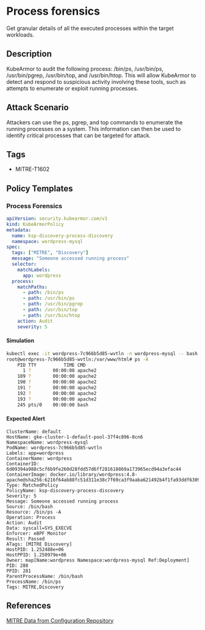# Process forensics
Get granular details of all the executed processes within the target workloads.

## Description
KubeArmor to audit the following process: /bin/ps, /usr/bin/ps, /usr/bin/pgrep, /usr/bin/top, and /usr/bin/htop. This will allow KubeArmor to detect and respond to suspicious activity involving these tools, such as attempts to enumerate or exploit running processes.

## Attack Scenario
Attackers can use the ps, pgrep, and top commands to enumerate the running processes on a system. This information can then be used to identify critical processes that can be targeted for attack.

## Tags
- MITRE-T1602

## Policy Templates
### Process Forensics
```yaml
apiVersion: security.kubearmor.com/v1
kind: KubeArmorPolicy
metadata:
  name: ksp-discovery-process-discovery
  namespace: wordpress-mysql
spec:
  tags: ["MITRE", "Discovery"]
  message: "Someone accessed running process"
  selector:
    matchLabels:
      app: wordpress
  process:
    matchPaths:
      - path: /bin/ps
      - path: /usr/bin/ps
      - path: /usr/bin/pgrep
      - path: /usr/bin/top
      - path: /usr/bin/htop
    action: Audit
    severity: 5
```
#### Simulation
```sh
kubectl exec -it wordpress-7c966b5d85-wvtln -n wordpress-mysql -- bash
root@wordpress-7c966b5d85-wvtln:/var/www/html# ps -A
    PID TTY          TIME CMD
      1 ?        00:00:08 apache2
    189 ?        00:00:00 apache2
    190 ?        00:00:00 apache2
    191 ?        00:00:00 apache2
    192 ?        00:00:00 apache2
    193 ?        00:00:00 apache2
    245 pts/0    00:00:00 bash
```

#### Expected Alert
```
ClusterName: default
HostName: gke-cluster-1-default-pool-37f4c896-8cn6
NamespaceName: wordpress-mysql
PodName: wordpress-7c966b5d85-wvtln
Labels: app=wordpress
ContainerName: wordpress
ContainerID: 6d09394a988c5cf6b9fe260d28fdd57d6ff281618869a173965ecd94a3efac44
ContainerImage: docker.io/library/wordpress:4.8-apache@sha256:6216f64ab88fc51d311e38c7f69ca3f9aaba621492b4f1fa93ddf63093768845
Type: MatchedPolicy
PolicyName: ksp-discovery-process-discovery
Severity: 5
Message: Someone accessed running process
Source: /bin/bash
Resource: /bin/ps -A
Operation: Process
Action: Audit
Data: syscall=SYS_EXECVE
Enforcer: eBPF Monitor
Result: Passed
ATags: [MITRE Discovery]
HostPID: 1.252488e+06
HostPPID: 1.250979e+06
Owner: map[Name:wordpress Namespace:wordpress-mysql Ref:Deployment]
PID: 288
PPID: 281
ParentProcessName: /bin/bash
ProcessName: /bin/ps
Tags: MITRE,Discovery
```

## References
[MITRE Data from Configuration Repository](https://attack.mitre.org/techniques/T1602/)



